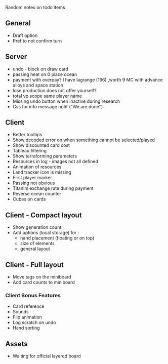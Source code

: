 Random notes on todo items

## General

* Draft option
* Pref to not confirm turn

## Server

* undo - block on draw card
* passing heat on 0 place ocean
* payment with overpay? I have lagrange (196) ,worth 9 MC  with advance alloys and space station
* lose production does not offer yourself?
* total vp scope same player name
* Missing undo button when inactive during research
* Css for info message notif ("We are done")

## Client

* Better tooltips
* Show decoded error on when something cannot be selected/played
* Show discounted card cost
* Tableau filtering
* Show terraforming parameters
* Resources in log - images not all defined
* Animation of resources
* Land tracker icon is missing
* First player marker
* Passing not obvious
* Titanim exchange rate during payment
* Reverse ocean counter
* Cubes on cards

## Client - Compact layout
* Show generation count 
* Add options (local storage) for :
  * hand placement (floating or on top)
  * size of elements
  * general layout

## Client - Full layout
* Move tags on the miniboard
* Add card counts to miniboard


### Client Bonus Features

* Card reference
* Sounds
* Flip animation
* Log scratch on undo
* Hand sorting

## Assets

* Waiting for official layered board